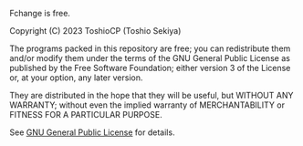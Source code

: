 Fchange is free.

Copyright (C) 2023  ToshioCP (Toshio Sekiya)

The programs packed in this repository are free; you can redistribute them and/or modify them under the terms of the GNU General Public License as published by the Free Software Foundation; either version 3 of the License or, at your option, any later version.

They are distributed in the hope that they will be useful, but WITHOUT ANY WARRANTY; without even the implied warranty of MERCHANTABILITY or FITNESS FOR A PARTICULAR PURPOSE.

See [GNU General Public License](https://www.gnu.org/licenses/gpl-3.0.html) for details.
